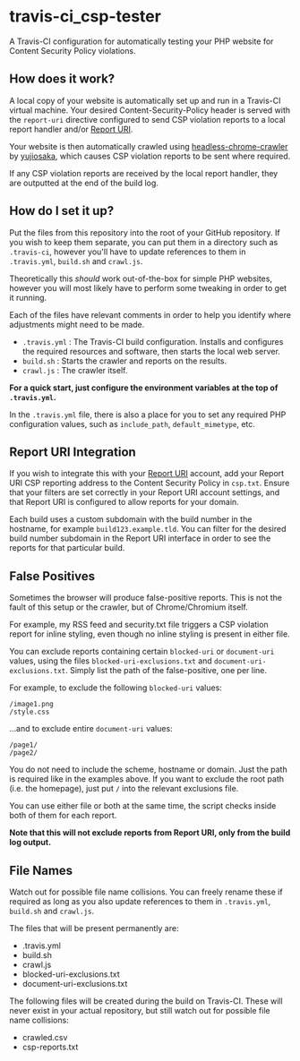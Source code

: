 # travis-ci_csp-tester
A Travis-CI configuration for automatically testing your PHP website for Content Security Policy violations.

## How does it work?

A local copy of your website is automatically set up and run in a Travis-CI virtual machine. Your desired Content-Security-Policy header is served with the `report-uri` directive configured to send CSP violation reports to a local report handler and/or [Report URI](https://report-uri.com).

Your website is then automatically crawled using [headless-chrome-crawler](https://github.com/yujiosaka/headless-chrome-crawler) by [yujiosaka](https://github.com/yujiosaka), which causes CSP violation reports to be sent where required.

If any CSP violation reports are received by the local report handler, they are outputted at the end of the build log.

## How do I set it up?

Put the files from this repository into the root of your GitHub repository. If you wish to keep them separate, you can put them in a directory such as `.travis-ci`, however you'll have to update references to them in `.travis.yml`, `build.sh` and `crawl.js`.

Theoretically this *should* work out-of-the-box for simple PHP websites, however you will most likely have to perform some tweaking in order to get it running.

Each of the files have relevant comments in order to help you identify where adjustments might need to be made.

* `.travis.yml` : The Travis-CI build configuration. Installs and configures the required resources and software, then starts the local web server.
* `build.sh` : Starts the crawler and reports on the results.
* `crawl.js` : The crawler itself.

**For a quick start, just configure the environment variables at the top of `.travis.yml`.**

In the `.travis.yml` file, there is also a place for you to set any required PHP configuration values, such as `include_path`, `default_mimetype`, etc.

## Report URI Integration

If you wish to integrate this with your [Report URI](https://report-uri.com) account, add your Report URI CSP reporting address to the Content Security Policy in `csp.txt`. Ensure that your filters are set correctly in your Report URI account settings, and that Report URI is configured to allow reports for your domain.

Each build uses a custom subdomain with the build number in the hostname, for example `build123.example.tld`. You can filter for the desired build number subdomain in the Report URI interface in order to see the reports for that particular build.

## False Positives

Sometimes the browser will produce false-positive reports. This is not the fault of this setup or the crawler, but of Chrome/Chromium itself.

For example, my RSS feed and security.txt file triggers a CSP violation report for inline styling, even though no inline styling is present in either file.

You can exclude reports containing certain `blocked-uri` or `document-uri` values, using the files `blocked-uri-exclusions.txt` and `document-uri-exclusions.txt`. Simply list the path of the false-positive, one per line.

For example, to exclude the following `blocked-uri` values:

    /image1.png
    /style.css
    
...and to exclude entire `document-uri` values:

    /page1/
    /page2/
    
You do not need to include the scheme, hostname or domain. Just the path is required like in the examples above. If you want to exclude the root path (i.e. the homepage), just put `/` into the relevant exclusions file.

You can use either file or both at the same time, the script checks inside both of them for each report.

**Note that this will not exclude reports from Report URI, only from the build log output.**

## File Names

Watch out for possible file name collisions. You can freely rename these if required as long as you also update references to them in `.travis.yml`, `build.sh` and `crawl.js`.

The files that will be present permanently are:

* .travis.yml
* build.sh
* crawl.js
* blocked-uri-exclusions.txt
* document-uri-exclusions.txt

The following files will be created during the build on Travis-CI. These will never exist in your actual repository, but still watch out for possible file name collisions:

* crawled.csv
* csp-reports.txt
